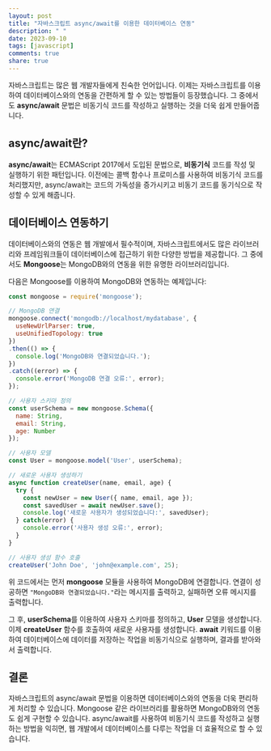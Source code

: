 ```yaml
---
layout: post
title: "자바스크립트 async/await를 이용한 데이터베이스 연동"
description: " "
date: 2023-09-10
tags: [javascript]
comments: true
share: true
---
```


자바스크립트는 많은 웹 개발자들에게 친숙한 언어입니다. 이제는 자바스크립트를 이용하여 데이터베이스와의 연동을 간편하게 할 수 있는 방법들이 등장했습니다. 그 중에서도 **async/await** 문법은 비동기식 코드를 작성하고 실행하는 것을 더욱 쉽게 만들어줍니다.

## async/await란?

**async/await**는 ECMAScript 2017에서 도입된 문법으로, **비동기식** 코드를 작성 및 실행하기 위한 패턴입니다. 이전에는 콜백 함수나 프로미스를 사용하여 비동기식 코드를 처리했지만, async/await는 코드의 가독성을 증가시키고 비동기 코드를 동기식으로 작성할 수 있게 해줍니다.

## 데이터베이스 연동하기

데이터베이스와의 연동은 웹 개발에서 필수적이며, 자바스크립트에서도 많은 라이브러리와 프레임워크들이 데이터베이스에 접근하기 위한 다양한 방법을 제공합니다. 그 중에서도 **Mongoose**는 MongoDB와의 연동을 위한 유명한 라이브러리입니다.

다음은 Mongoose를 이용하여 MongoDB와 연동하는 예제입니다:

```javascript
const mongoose = require('mongoose');

// MongoDB 연결
mongoose.connect('mongodb://localhost/mydatabase', {
  useNewUrlParser: true,
  useUnifiedTopology: true
})
.then(() => {
  console.log('MongoDB와 연결되었습니다.');
})
.catch((error) => {
  console.error('MongoDB 연결 오류:', error);
});

// 사용자 스키마 정의
const userSchema = new mongoose.Schema({
  name: String,
  email: String,
  age: Number
});

// 사용자 모델
const User = mongoose.model('User', userSchema);

// 새로운 사용자 생성하기
async function createUser(name, email, age) {
  try {
    const newUser = new User({ name, email, age });
    const savedUser = await newUser.save();
    console.log('새로운 사용자가 생성되었습니다:', savedUser);
  } catch(error) {
    console.error('사용자 생성 오류:', error);
  }
}

// 사용자 생성 함수 호출
createUser('John Doe', 'john@example.com', 25);
```

위 코드에서는 먼저 **mongoose** 모듈을 사용하여 MongoDB에 연결합니다. 연결이 성공하면 `"MongoDB와 연결되었습니다."`라는 메시지를 출력하고, 실패하면 오류 메시지를 출력합니다.

그 후, **userSchema**를 이용하여 사용자 스키마를 정의하고, **User** 모델을 생성합니다. 이제 **createUser** 함수를 호출하여 새로운 사용자를 생성합니다. **await** 키워드를 이용하여 데이터베이스에 데이터를 저장하는 작업을 비동기식으로 실행하며, 결과를 받아와서 출력합니다.

## 결론

자바스크립트의 async/await 문법을 이용하면 데이터베이스와의 연동을 더욱 편리하게 처리할 수 있습니다. Mongoose 같은 라이브러리를 활용하면 MongoDB와의 연동도 쉽게 구현할 수 있습니다. async/await를 사용하여 비동기식 코드를 작성하고 실행하는 방법을 익히면, 웹 개발에서 데이터베이스를 다루는 작업을 더 효율적으로 할 수 있습니다.